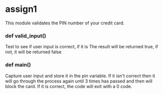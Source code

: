 # assign1

This module validates the PIN number of your credit card.

### def valid_input()
Test to see if user input is correct, if it is
The result will be returned true, if not, it will be returned false

### def main()

Capture user input and store it in the pin variable. If it isn't correct then it will go through the process again until 3 times has passed and then will block the card. If it is correct, the code will exit with a 0 code.

